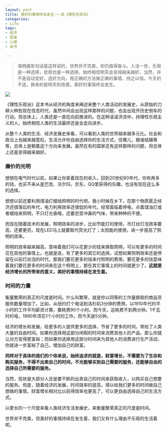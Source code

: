 ```yaml
---
layout: post
title: 美好的事情终会发生———读《理性乐观派》
categories:
- Life
tags:
- 经济
- 思维
- 心理
- 读书

---
```


> 海明威有句话是这样说的，世界并不完美，却仍值得奋斗。人活一世，乐观是一种选择，悲观也是一种选择。始终相信明天会变得越来越好，当然，并不是自动变好，选好方向，用正确的方法做正确的事情，持之以恒，今天的不适，换来的是明天的改善。美好的事情终会发生。

![](https://ws3.sinaimg.cn/large/006tKfTcgy1frwmq30lo1j31hc0u019h.jpg)

《理性乐观派》这本书从经济的角度来阐述来整个人类活动的发展史，从原始的刀耕火种到现在信息时代，虽然中间会出现这样那样的问题，也会出现开历史倒车的行动。但总体上，人类还是一直在向前推进的。在这种滚滚洪流中，持理性乐观主义的人，始终相信人类的生活最终还是会走向进步。

从整个人类的生活、经济发展史来看，可以看到人类的世界越来越多元化。社会和政治上也越来越宽松，生活允许你自由选择你的生活方式，住哪儿，跟谁结婚等等，总体上是朝着这个方向来发展。虽然在有的国家还有这样那样的问题，但总体上还是变得越来越好。

### 廉价的光明

想想在电气时代以前，如果让你拿着现在的收入，回到20世纪60年代，你有再多的钱，也买不来从星巴克、沃尔玛，京东，QQ里获得的乐趣，也没有现在这么多的选择。

想想以前还要利用煤油灯蜡烛照明的时代吧，我小时候在乡下，在那个物质匮乏经济还很落后的年代，电力利用效率还很低的年代，经常面临着停电，点着煤油灯或者蜡烛来照明，不只灯光昏暗，还要忍受冲鼻的气味，带来种种的不便。

而现在随着技术的发展，照明效率的进步，比如节能灯的使用，币灯丝灯泡效率要高，还要更亮，现在LED马上就要取代荧光灯了；太阳能的使用，进一步提高了照明的效率。

照明的效率越来越高，意味着我们可以花更少的钱来换取照明，可以有更多的时间花在其他的事情上。也就是说，有了更多的其它的选择。试想如果照明效率还是停留在以前灯丝泡的时代，那我们要花更多的钱来付照明的费用，要花更多的钱意味着我们要花更多的时间来在这个照明上，那在其它事情上的时间就更少了。**这就是经济增长的所带来的意义，美好的事情持续在发生着。**

### 时间的力量

衡量繁荣的真正的尺度是时间。什么叫繁荣，就是你以同等的工作量换取的商品货服务数量增加了。比如，从纽约打个电话到洛杉矶3分钟的费用，以1910年代的平小时的工作平均薪资计算，要耗费90个小时。而今天，这耗费不到两分钟。1千瓦时的电，1990年须花1个小时的工作，而今天是5分钟。

经济的增长和发展，给更多的人提供更多的选择，节省了更多的时间，带给了人类大量的自由时间。如果你选择用这部分闲暇的时间来消费其他人的产品，那么你就让对方变得更富裕；而如果你选择用这部分时间来为其他人的消费进行生产活动，你就进一步富裕了自己，增加自己的财富。 

**同样对于具体的我们的个体来说，始终追求的就是，财富增长，不需要为了生存和购买服务，不得不出卖自己的时间，不光能够买到自己需要的服务，还能够自由的选择自己所需要的服务。**

当然，现状是大部分人还是要不断的出卖自己的时间来获取收入，以购买自己想要的服务。但是，随着经济的发展，时间效率的提高，得以给我们更多的时间做自己想做的事情，财富增长相对比以前得效率也更高了，可以更自由选择自己的生活方式。

以更长的一个尺度来看人类经济生活发展史，来衡量繁荣真正的尺度是时间。

世界并不完美，但美好的事情持续在发生着，我们又有什么理由不乐观的生活着呢。





